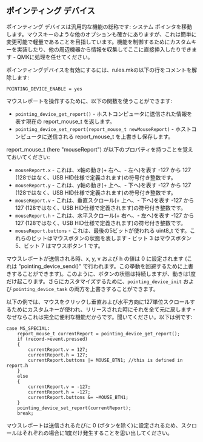 ## ポインティング デバイス

ポインティング デバイスは汎用的な機能の総称です: システム ポインタを移動します。マウスキーのような他のオプションも確かにありますが、これは簡単に変更可能で軽量であることを目指しています。機能を制御するためにカスタムキーを実装したり、他の周辺機器から情報を収集してここに直接挿入したりできます - QMKに処理を任せてください。

ポインティングデバイスを有効にするには、rules.mkの以下の行をコメントを解除します:

```
POINTING_DEVICE_ENABLE = yes
```

マウスレポートを操作するために、以下の関数を使うことができます:

* `pointing_device_get_report()` - ホストコンピュータに送信された情報を表す現在の report_mouse_t を返します。
* `pointing_device_set_report(report_mouse_t newMouseReport)` - ホストコンピュータに送信される report_mouse_t を上書きし保存します。

report_mouse_t (here "mouseReport") が以下のプロパティを持つことを覚えておいてください:

* `mouseReport.x` - これは、x軸の動き(+ 右へ、- 左へ)を表す -127 から 127 (128ではなく、USB HID仕様で定義されます)の符号付き整数です。
* `mouseReport.y` - これは、y軸の動き(+ 上へ、- 下へ)を表す -127 から 127 (128ではなく、USB HID仕様で定義されます)の符号付き整数です。
* `mouseReport.v` - これは、垂直スクロール(+ 上へ、- 下へ)を表す -127 から 127 (128ではなく、USB HID仕様で定義されます)の符号付き整数です。
* `mouseReport.h` - これは、水平スクロール(+ 右へ、- 左へ)を表す -127 から 127 (128ではなく、USB HID仕様で定義されます)の符号付き整数です。
* `mouseReport.buttons` - これは、最後の5ビットが使われる uint8_t です。これらのビットはマウスボタンの状態を表します - ビット 3 はマウスボタン 5、ビット 7 はマウスボタン 1 です。

マウスレポートが送信される時、x, y, v および h の値は 0 に設定されます (これは "pointing_device_send()" で行われます。この挙動を回避するために上書きすることができます)。このように、ボタンの状態は持続しますが、動きは1度だけ起こります。さらにカスタマイズするために、`pointing_device_init` および `pointing_device_task` の両方を上書きすることができます。

以下の例では、マウスをクリックし垂直および水平方向に127単位スクロールするためにカスタムキーが使われ、リリースされた時にそれを全て元に戻します - なぜならこれは完全に便利な機能だからです。聞いてください。以下は例です:

```
case MS_SPECIAL:
	report_mouse_t currentReport = pointing_device_get_report();
    if (record->event.pressed)
    {
        currentReport.v = 127;
		currentReport.h = 127;
		currentReport.buttons |= MOUSE_BTN1; //this is defined in report.h
    }
    else
    {
        currentReport.v = -127;
        currentReport.h = -127;
        currentReport.buttons &= ~MOUSE_BTN1;
    }
	pointing_device_set_report(currentReport);
    break;
```

マウスレポートは送信されるたびに 0 (ボタンを除く)に設定されるため、スクロールはそれぞれの場合に1度だけ発生することを思い出してください。
